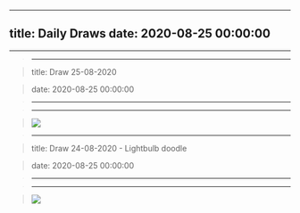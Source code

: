 
---
title: Daily Draws
date: 2020-08-25 00:00:00
---
---

> 

> ---

> title: Draw 25-08-2020

> date: 2020-08-25 00:00:00

> ---

> ---

> 

> ![](<.././images/Screenshot 2020-08-25 at 10.55.55.png>)

> 

> ---

> title: Draw 24-08-2020 - Lightbulb doodle

> date: 2020-08-25 00:00:00

> ---

> ---

> 

> ![](<.././images/Ilustración_sin_título 3.png>)
